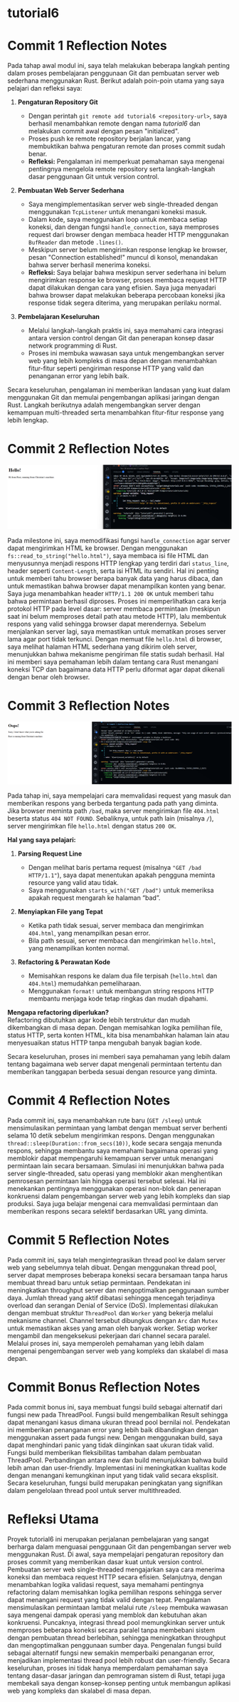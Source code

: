 # tutorial6

# Commit 1 Reflection Notes

Pada tahap awal modul ini, saya telah melakukan beberapa langkah penting dalam proses pembelajaran penggunaan Git dan pembuatan server web sederhana menggunakan Rust. Berikut adalah poin-poin utama yang saya pelajari dan refleksi saya:

1. **Pengaturan Repository Git**  
   - Dengan perintah `git remote add tutorial6 <repository-url>`, saya berhasil menambahkan remote dengan nama *tutorial6* dan melakukan commit awal dengan pesan "initialized".  
   - Proses push ke remote repository berjalan lancar, yang membuktikan bahwa pengaturan remote dan proses commit sudah benar.  
   - **Refleksi:** Pengalaman ini memperkuat pemahaman saya mengenai pentingnya mengelola remote repository serta langkah-langkah dasar penggunaan Git untuk version control.

2. **Pembuatan Web Server Sederhana**  
   - Saya mengimplementasikan server web single-threaded dengan menggunakan `TcpListener` untuk menangani koneksi masuk.  
   - Dalam kode, saya menggunakan loop untuk membaca setiap koneksi, dan dengan fungsi `handle_connection`, saya memproses request dari browser dengan membaca header HTTP menggunakan `BufReader` dan metode `.lines()`.  
   - Meskipun server belum mengirimkan response lengkap ke browser, pesan "Connection established!" muncul di konsol, menandakan bahwa server berhasil menerima koneksi.  
   - **Refleksi:** Saya belajar bahwa meskipun server sederhana ini belum mengirimkan response ke browser, proses membaca request HTTP dapat dilakukan dengan cara yang efisien. Saya juga menyadari bahwa browser dapat melakukan beberapa percobaan koneksi jika response tidak segera diterima, yang merupakan perilaku normal.

3. **Pembelajaran Keseluruhan**  
   - Melalui langkah-langkah praktis ini, saya memahami cara integrasi antara version control dengan Git dan penerapan konsep dasar network programming di Rust.  
   - Proses ini membuka wawasan saya untuk mengembangkan server web yang lebih kompleks di masa depan dengan menambahkan fitur-fitur seperti pengiriman response HTTP yang valid dan penanganan error yang lebih baik.

Secara keseluruhan, pengalaman ini memberikan landasan yang kuat dalam menggunakan Git dan memulai pengembangan aplikasi jaringan dengan Rust. Langkah berikutnya adalah mengembangkan server dengan kemampuan multi-threaded serta menambahkan fitur-fitur response yang lebih lengkap.

# Commit 2 Reflection Notes

![Commit 2 screen capture](/assets/images/commit2.png)


Pada milestone ini, saya memodifikasi fungsi `handle_connection` agar server dapat mengirimkan HTML ke browser. Dengan menggunakan `fs::read_to_string("hello.html")`, saya membaca isi file HTML dan menyusunnya menjadi respons HTTP lengkap yang terdiri dari `status_line`, header seperti `Content-Length`, serta isi HTML itu sendiri. Hal ini penting untuk memberi tahu browser berapa banyak data yang harus dibaca, dan untuk memastikan bahwa browser dapat menampilkan konten yang benar. Saya juga menambahkan header `HTTP/1.1 200 OK` untuk memberi tahu bahwa permintaan berhasil diproses. Proses ini memperlihatkan cara kerja protokol HTTP pada level dasar: server membaca permintaan (meskipun saat ini belum memproses detail path atau metode HTTP), lalu membentuk respons yang valid sehingga browser dapat merendernya. Sebelum menjalankan server lagi, saya memastikan untuk mematikan proses server lama agar port tidak terkunci. Dengan memuat file `hello.html` di browser, saya melihat halaman HTML sederhana yang dikirim oleh server, menunjukkan bahwa mekanisme pengiriman file statis sudah berhasil. Hal ini memberi saya pemahaman lebih dalam tentang cara Rust menangani koneksi TCP dan bagaimana data HTTP perlu diformat agar dapat dikenali dengan benar oleh browser.

# Commit 3 Reflection Notes

![Commit 3 screen capture](/assets/images/commit3.png)

Pada tahap ini, saya mempelajari cara memvalidasi request yang masuk dan memberikan respons yang berbeda tergantung pada path yang diminta. Jika browser meminta path `/bad`, maka server mengirimkan file `404.html` beserta status `404 NOT FOUND`. Sebaliknya, untuk path lain (misalnya `/`), server mengirimkan file `hello.html` dengan status `200 OK`.

**Hal yang saya pelajari:**

1. **Parsing Request Line**  
   - Dengan melihat baris pertama request (misalnya `"GET /bad HTTP/1.1"`), saya dapat menentukan apakah pengguna meminta resource yang valid atau tidak.  
   - Saya menggunakan `starts_with("GET /bad")` untuk memeriksa apakah request mengarah ke halaman “bad”.

2. **Menyiapkan File yang Tepat**  
   - Ketika path tidak sesuai, server membaca dan mengirimkan `404.html`, yang menampilkan pesan error.  
   - Bila path sesuai, server membaca dan mengirimkan `hello.html`, yang menampilkan konten normal.

3. **Refactoring & Perawatan Kode**  
   - Memisahkan respons ke dalam dua file terpisah (`hello.html` dan `404.html`) memudahkan pemeliharaan.  
   - Menggunakan `format!` untuk membangun string respons HTTP membantu menjaga kode tetap ringkas dan mudah dipahami.

**Mengapa refactoring diperlukan?**  
Refactoring dibutuhkan agar kode lebih terstruktur dan mudah dikembangkan di masa depan. Dengan memisahkan logika pemilihan file, status HTTP, serta konten HTML, kita bisa menambahkan halaman lain atau menyesuaikan status HTTP tanpa mengubah banyak bagian kode.

Secara keseluruhan, proses ini memberi saya pemahaman yang lebih dalam tentang bagaimana web server dapat mengenali permintaan tertentu dan memberikan tanggapan berbeda sesuai dengan resource yang diminta.

# Commit 4 Reflection Notes

Pada commit ini, saya menambahkan rute baru (`GET /sleep`) untuk mensimulasikan permintaan yang lambat dengan membuat server berhenti selama 10 detik sebelum mengirimkan respons. Dengan menggunakan `thread::sleep(Duration::from_secs(10))`, kode secara sengaja menunda respons, sehingga membantu saya memahami bagaimana operasi yang memblokir dapat mempengaruhi kemampuan server untuk menangani permintaan lain secara bersamaan. Simulasi ini menunjukkan bahwa pada server single-threaded, satu operasi yang memblokir akan menghentikan pemrosesan permintaan lain hingga operasi tersebut selesai. Hal ini menekankan pentingnya menggunakan operasi non-blok dan penerapan konkruensi dalam pengembangan server web yang lebih kompleks dan siap produksi. Saya juga belajar mengenai cara memvalidasi permintaan dan memberikan respons secara selektif berdasarkan URL yang diminta.

# Commit 5 Reflection Notes

Pada commit ini, saya telah mengintegrasikan thread pool ke dalam server web yang sebelumnya telah dibuat. Dengan menggunakan thread pool, server dapat memproses beberapa koneksi secara bersamaan tanpa harus membuat thread baru untuk setiap permintaan. Pendekatan ini meningkatkan throughput server dan mengoptimalkan penggunaan sumber daya. Jumlah thread yang aktif dibatasi sehingga mencegah terjadinya overload dan serangan Denial of Service (DoS). Implementasi dilakukan dengan membuat struktur `ThreadPool` dan `Worker` yang bekerja melalui mekanisme channel. Channel tersebut dibungkus dengan `Arc` dan `Mutex` untuk memastikan akses yang aman oleh banyak worker. Setiap worker mengambil dan mengeksekusi pekerjaan dari channel secara paralel. Melalui proses ini, saya memperoleh pemahaman yang lebih dalam mengenai pengembangan server web yang kompleks dan skalabel di masa depan.

# Commit Bonus Reflection Notes

Pada commit bonus ini, saya membuat fungsi build sebagai alternatif dari fungsi new pada ThreadPool. Fungsi build mengembalikan Result sehingga dapat menangani kasus dimana ukuran thread pool bernilai nol. Pendekatan ini memberikan penanganan error yang lebih baik dibandingkan dengan menggunakan assert pada fungsi new. Dengan menggunakan build, saya dapat menghindari panic yang tidak diinginkan saat ukuran tidak valid. Fungsi build memberikan fleksibilitas tambahan dalam pembuatan ThreadPool. Perbandingan antara new dan build menunjukkan bahwa build lebih aman dan user-friendly. Implementasi ini meningkatkan kualitas kode dengan menangani kemungkinan input yang tidak valid secara eksplisit. Secara keseluruhan, fungsi build merupakan peningkatan yang signifikan dalam pengelolaan thread pool untuk server multithreaded.


# Refleksi Utama

Proyek tutorial6 ini merupakan perjalanan pembelajaran yang sangat berharga dalam menguasai penggunaan Git dan pengembangan server web menggunakan Rust. Di awal, saya mempelajari pengaturan repository dan proses commit yang memberikan dasar kuat untuk version control. Pembuatan server web single-threaded mengajarkan saya cara menerima koneksi dan membaca request HTTP secara efisien. Selanjutnya, dengan menambahkan logika validasi request, saya memahami pentingnya refactoring dalam memisahkan logika pemilihan respons sehingga server dapat menangani request yang tidak valid dengan tepat. Pengalaman mensimulasikan permintaan lambat melalui rute `/sleep` membuka wawasan saya mengenai dampak operasi yang memblok dan kebutuhan akan konkruensi. Puncaknya, integrasi thread pool memungkinkan server untuk memproses beberapa koneksi secara paralel tanpa membebani sistem dengan pembuatan thread berlebihan, sehingga meningkatkan throughput dan mengoptimalkan penggunaan sumber daya. Pengenalan fungsi build sebagai alternatif fungsi new semakin memperbaiki penanganan error, menjadikan implementasi thread pool lebih robust dan user-friendly. Secara keseluruhan, proses ini tidak hanya memperdalam pemahaman saya tentang dasar-dasar jaringan dan pemrograman sistem di Rust, tetapi juga membekali saya dengan konsep-konsep penting untuk membangun aplikasi web yang kompleks dan skalabel di masa depan.

